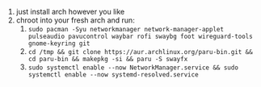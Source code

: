 1. just install arch however you like
2. chroot into your fresh arch and run:
    1. `sudo pacman -Syu networkmanager network-manager-applet pulseaudio pavucontrol waybar rofi swaybg foot wireguard-tools gnome-keyring git`
    2. `cd /tmp && git clone https://aur.archlinux.org/paru-bin.git && cd paru-bin && makepkg -si && paru -S swayfx`
    3. `sudo systemctl enable --now NetworkManager.service && sudo systemctl enable --now systemd-resolved.service`
